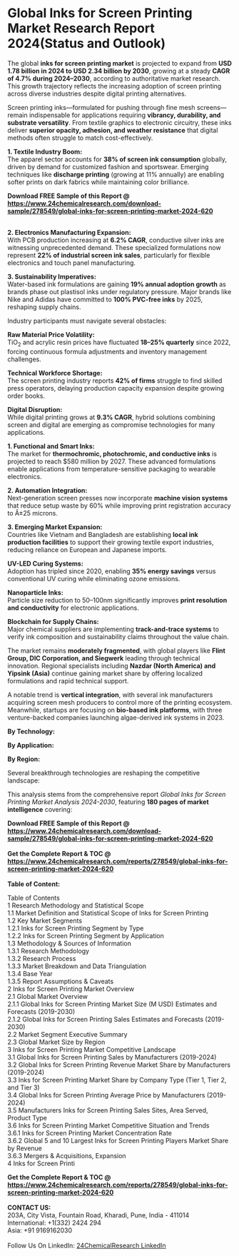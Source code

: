 <h1>Global Inks for Screen Printing Market Research Report 2024(Status and Outlook)</h1><p>The global <strong>inks for screen printing market</strong> is projected to expand from <strong>USD 1.78 billion in 2024 to USD 2.34 billion by 2030</strong>, growing at a steady <strong>CAGR of 4.7% during 2024–2030</strong>, according to authoritative market research. This growth trajectory reflects the increasing adoption of screen printing across diverse industries despite digital printing alternatives.</p><p>Screen printing inks—formulated for pushing through fine mesh screens—remain indispensable for applications requiring <strong>vibrancy, durability, and substrate versatility</strong>. From textile graphics to electronic circuitry, these inks deliver <strong>superior opacity, adhesion, and weather resistance</strong> that digital methods often struggle to match cost-effectively.</p><p><strong>1. Textile Industry Boom:</strong><br>
The apparel sector accounts for <strong>38% of screen ink consumption</strong> globally, driven by demand for customized fashion and sportswear. Emerging techniques like <strong>discharge printing</strong> (growing at 11% annually) are enabling softer prints on dark fabrics while maintaining color brilliance.</p><div><b>Download FREE Sample of this Report @ 
            <a href="https://www.24chemicalresearch.com/download-sample/278549/global-inks-for-screen-printing-market-2024-620">
            https://www.24chemicalresearch.com/download-sample/278549/global-inks-for-screen-printing-market-2024-620</a></b></div><br><p><strong>2. Electronics Manufacturing Expansion:</strong><br>
With PCB production increasing at <strong>6.2% CAGR</strong>, conductive silver inks are witnessing unprecedented demand. These specialized formulations now represent <strong>22% of industrial screen ink sales</strong>, particularly for flexible electronics and touch panel manufacturing.</p><p><strong>3. Sustainability Imperatives:</strong><br>
Water-based ink formulations are gaining <strong>19% annual adoption growth</strong> as brands phase out plastisol inks under regulatory pressure. Major brands like Nike and Adidas have committed to <strong>100% PVC-free inks</strong> by 2025, reshaping supply chains.</p><p>Industry participants must navigate several obstacles:</p><p><strong>Raw Material Price Volatility:</strong><br>
	TiO<sub>2</sub> and acrylic resin prices have fluctuated <strong>18–25% quarterly</strong> since 2022, forcing continuous formula adjustments and inventory management challenges.</p><p><strong>Technical Workforce Shortage:</strong><br>
	The screen printing industry reports <strong>42% of firms</strong> struggle to find skilled press operators, delaying production capacity expansion despite growing order books.</p><p><strong>Digital Disruption:</strong><br>
	While digital printing grows at <strong>9.3% CAGR</strong>, hybrid solutions combining screen and digital are emerging as compromise technologies for many applications.</p><p><strong>1. Functional and Smart Inks:</strong><br>
The market for <strong>thermochromic, photochromic, and conductive inks</strong> is projected to reach $580 million by 2027. These advanced formulations enable applications from temperature-sensitive packaging to wearable electronics.</p><p><strong>2. Automation Integration:</strong><br>
Next-generation screen presses now incorporate <strong>machine vision systems</strong> that reduce setup waste by 60% while improving print registration accuracy to Â±25 microns.</p><p><strong>3. Emerging Market Expansion:</strong><br>
Countries like Vietnam and Bangladesh are establishing <strong>local ink production facilities</strong> to support their growing textile export industries, reducing reliance on European and Japanese imports.</p><p><strong>UV-LED Curing Systems:</strong><br>
	Adoption has tripled since 2020, enabling <strong>35% energy savings</strong> versus conventional UV curing while eliminating ozone emissions.</p><p><strong>Nanoparticle Inks:</strong><br>
	Particle size reduction to 50–100nm significantly improves <strong>print resolution and conductivity</strong> for electronic applications.</p><p><strong>Blockchain for Supply Chains:</strong><br>
	Major chemical suppliers are implementing <strong>track-and-trace systems</strong> to verify ink composition and sustainability claims throughout the value chain.</p><p>The market remains <strong>moderately fragmented</strong>, with global players like <strong>Flint Group, DIC Corporation, and Siegwerk</strong> leading through technical innovation. Regional specialists including <strong>Nazdar (North America) and Yipsink (Asia)</strong> continue gaining market share by offering localized formulations and rapid technical support.</p><p>A notable trend is <strong>vertical integration</strong>, with several ink manufacturers acquiring screen mesh producers to control more of the printing ecosystem. Meanwhile, startups are focusing on <strong>bio-based ink platforms</strong>, with three venture-backed companies launching algae-derived ink systems in 2023.</p><p><strong>By Technology:</strong></p><p><strong>By Application:</strong></p><p><strong>By Region:</strong></p><p>Several breakthrough technologies are reshaping the competitive landscape:</p><p>This analysis stems from the comprehensive report <em>Global Inks for Screen Printing Market Analysis 2024-2030</em>, featuring <strong>180 pages of market intelligence</strong> covering:</p><div><b>Download FREE Sample of this Report @ 
            <a href="https://www.24chemicalresearch.com/download-sample/278549/global-inks-for-screen-printing-market-2024-620">
            https://www.24chemicalresearch.com/download-sample/278549/global-inks-for-screen-printing-market-2024-620</a></b></div><br><div><b>Get the Complete Report & TOC @ 
            <a href="https://www.24chemicalresearch.com/reports/278549/global-inks-for-screen-printing-market-2024-620">
            https://www.24chemicalresearch.com/reports/278549/global-inks-for-screen-printing-market-2024-620</a></b></div><br>
            <b>Table of Content:</b><p>Table of Contents<br />
1 Research Methodology and Statistical Scope<br />
1.1 Market Definition and Statistical Scope of Inks for Screen Printing<br />
1.2 Key Market Segments<br />
1.2.1 Inks for Screen Printing Segment by Type<br />
1.2.2 Inks for Screen Printing Segment by Application<br />
1.3 Methodology & Sources of Information<br />
1.3.1 Research Methodology<br />
1.3.2 Research Process<br />
1.3.3 Market Breakdown and Data Triangulation<br />
1.3.4 Base Year<br />
1.3.5 Report Assumptions & Caveats<br />
2 Inks for Screen Printing Market Overview<br />
2.1 Global Market Overview<br />
2.1.1 Global Inks for Screen Printing Market Size (M USD) Estimates and Forecasts (2019-2030)<br />
2.1.2 Global Inks for Screen Printing Sales Estimates and Forecasts (2019-2030)<br />
2.2 Market Segment Executive Summary<br />
2.3 Global Market Size by Region<br />
3 Inks for Screen Printing Market Competitive Landscape<br />
3.1 Global Inks for Screen Printing Sales by Manufacturers (2019-2024)<br />
3.2 Global Inks for Screen Printing Revenue Market Share by Manufacturers (2019-2024)<br />
3.3 Inks for Screen Printing Market Share by Company Type (Tier 1, Tier 2, and Tier 3)<br />
3.4 Global Inks for Screen Printing Average Price by Manufacturers (2019-2024)<br />
3.5 Manufacturers Inks for Screen Printing Sales Sites, Area Served, Product Type<br />
3.6 Inks for Screen Printing Market Competitive Situation and Trends<br />
3.6.1 Inks for Screen Printing Market Concentration Rate<br />
3.6.2 Global 5 and 10 Largest Inks for Screen Printing Players Market Share by Revenue<br />
3.6.3 Mergers & Acquisitions, Expansion<br />
4 Inks for Screen Printi</p><div><b>Get the Complete Report & TOC @ 
            <a href="https://www.24chemicalresearch.com/reports/278549/global-inks-for-screen-printing-market-2024-620">
            https://www.24chemicalresearch.com/reports/278549/global-inks-for-screen-printing-market-2024-620</a></b></div><br><b>CONTACT US:</b><br>
            203A, City Vista, Fountain Road, Kharadi, Pune, India - 411014<br>
            International: +1(332) 2424 294<br>
            Asia: +91 9169162030 <br><br>
            Follow Us On LinkedIn: <a href="https://www.linkedin.com/company/24chemicalresearch/">24ChemicalResearch LinkedIn</a>